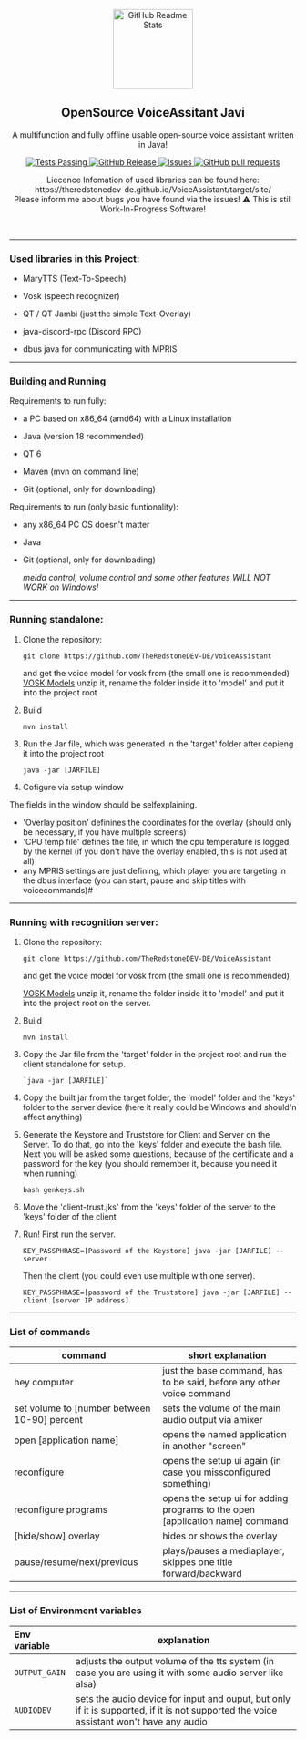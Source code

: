 

<p align="center">
 <img width="140px" src="https://github.com/TheRedstoneDEV-DE/VoiceAssistant/blob/main/javi-low-resolution-logo-color-on-transparent-background.png" align="center" alt="GitHub Readme Stats" />
 <h2 align="center">OpenSource VoiceAssitant Javi</h2>
 <p align="center">A multifunction and fully offline usable open-source voice assistant written in Java!</p>
</p>
  <p align="center">
    <a href="https://github.com/theredstonedev-de/voiceassistant/actions">
      <img alt="Tests Passing" src="https://github.com/anuraghazra/github-readme-stats/workflows/Test/badge.svg" />
    </a>
    <a href="https://github.com/TheRedstoneDEV-DE/VoiceAssistant/releases">
      <img alt="GitHub Release" src="https://img.shields.io/github/release/theredstonedev-de/voiceassistant" />
    </a>
    <a href="https://github.com/TheRedstoneDEV-DE/VoiceAssistant/issues">
      <img alt="Issues" src="https://img.shields.io/github/issues/theredstonedev-de/voiceassistant?color=0088ff" />
    </a>
    <a href="https://github.com/TheRedstoneDEV-DE/VoiceAssistant/pulls">
      <img alt="GitHub pull requests" src="https://img.shields.io/github/issues-pr/theredstonedev-de/voiceassistant?color=0088ff" />
    </a>
    <br />
  </p>
  

<p align="center">
 Liecence Infomation of used libraries can be found here: https://theredstonedev-de.github.io/VoiceAssistant/target/site/
 <br>
 Please inform me about bugs you have found via the issues!
⚠️ This is still Work-In-Progress Software!
</p>
  <br />
<hr>

<h3 id="used-libraries-in-this-project-">Used libraries in this Project:</h3>
<ul>
<li><p>MaryTTS (Text-To-Speech)</p>
</li>
<li><p>Vosk (speech recognizer)</p>
</li>
<li><p>QT / QT Jambi (just the simple Text-Overlay)</p>
</li>
<li><p>java-discord-rpc (Discord RPC)</p>
</li>
<li><p>dbus java for communicating with MPRIS</p>
</li>
</ul>
<hr>
<h3 id="building-and-running">Building and Running</h3>

<p>Requirements to run fully:</p>
<ul>
<li><p>a PC based on x86_64 (amd64) with a Linux installation</p>
</li>
<li><p>Java (version 18 recommended)</p>
</li>
<li><p>QT 6</p>
</li>
<li><p>Maven (mvn on command line)</p>
</li>
<li><p>Git (optional, only for downloading)</p>
</li>
</ul>
<p>Requirements to run (only basic funtionality):</p>
<ul>
<li><p>any x86_64 PC OS doesn&#39;t matter</p>
</li>
<li><p>Java</p>
</li>
<li><p>Git (optional, only for downloading)</p>
<p><em>meida control, volume control and some other features WILL NOT WORK on Windows!</em></p>
</li>
</ul>
 </div>
 
 <hr>
 
<h3 id="running-standalone-">Running standalone:</h3>

<ol>
<li><p>Clone the repository:</p>
<p><code>git clone https://github.com/TheRedstoneDEV-DE/VoiceAssistant</code> </p>
<p>and get the voice model for vosk from (the small one is recommended)
<a href="https://alphacephei.com/vosk/models">VOSK Models</a>
unzip it, rename the folder inside it to &#39;model&#39; and put it into the project root</p>
</li>
<li><p>Build</p>
<p><code>mvn install</code></p>
</li>
<li><p>Run the Jar file, which was generated in the &#39;target&#39; folder after copieng it into the project root</p>
<p><code>java -jar [JARFILE]</code></p>
</li>
<li><p>Cofigure via setup window</p>
</li>
</ol>
<p>The fields in the window should be selfexplaining.</p>
<ul>
<li>&#39;Overlay position&#39; definines the coordinates for the overlay (should only be necessary, if you have multiple screens)</li>
<li>&#39;CPU temp file&#39; defines the file, in which the cpu temperature is logged by the kernel (if you don&#39;t have the overlay enabled, this is not used at all)</li>
<li>any MPRIS settings are just defining, which player you are targeting in the dbus interface (you can start, pause and skip titles with voicecommands)#</li>
</ul>
<hr>
<h3 id="running-with-recognition-server-">Running with recognition server:</h3>
<ol>
<li><p>Clone the repository:</p>
<p>  <code>git clone https://github.com/TheRedstoneDEV-DE/VoiceAssistant</code></p>
<p>   and get the voice model for vosk from (the small one is recommended)</p>
<p>   <a href="https://alphacephei.com/vosk/models">VOSK Models</a>
   unzip it, rename the folder inside it to &#39;model&#39; and put it into the project root on          the server.</p>
</li>
<li><p>Build</p>
<p>   <code>mvn install</code></p>
</li>
<li><p>Copy the Jar file from the &#39;target&#39; folder in the project root and run the client standalone for setup.</p>
<pre><code>`java -jar [JARFILE]`
</code></pre></li>
<li><p>Copy the built jar from the target folder, the &#39;model&#39; folder and the &#39;keys&#39; folder to the server device (here it really could be Windows and should&#39;n affect anything)</p>
</li>
<li><p>Generate the Keystore and Truststore for Client and Server on the Server.
To do that, go into the &#39;keys&#39; folder and execute the bash file. Next you will be asked some questions, because of the certificate and a password for the key (you should remember it, because you need it when running)</p>
<p><code>bash genkeys.sh</code></p>
</li>
<li><p>Move the &#39;client-trust.jks&#39; from the &#39;keys&#39; folder of the server to the &#39;keys&#39; folder of the client</p>
</li>
<li><p>Run!
First run the server.</p>
<p><code>KEY_PASSPHRASE=[Password of the Keystore] java -jar [JARFILE] --server</code></p>
<p>Then the client (you could even use multiple with one server).</p>
<p><code>KEY_PASSPHRASE=[password of the Truststore] java -jar [JARFILE] --client [server IP address]</code> </p>
</li>
</ol>
<hr>
<h3 id="list-of-commands">List of commands</h3>
<table>
<thead>
<tr>
<th>command</th>
<th>short explanation</th>
</tr>
</thead>
<tbody>
<tr>
<td>hey computer</td>
<td>just the base command, has to be said, before any other voice command</td>
</tr>
<tr>
<td>set volume to [number between 10-90] percent</td>
<td>sets the volume of the main audio output via amixer</td>
</tr>
<tr>
<td>open [application name]</td>
<td>opens the named application in another &quot;screen&quot;</td>
</tr>
<tr>
<td>reconfigure</td>
<td>opens the setup ui again (in case you missconfigured something)</td>
</tr>
<tr>
<td>reconfigure programs</td>
<td>opens the setup ui for adding programs to the open [application name] command</td>
</tr>
<tr>
<td>[hide/show] overlay</td>
<td>hides or shows the overlay</td>
</tr>
<tr>
<td>pause/resume/next/previous</td>
<td>plays/pauses a mediaplayer, skippes one title forward/backward</td>
</tr>
</tbody>
</table>
<hr>
<h3 id="list-of-environment-variables">List of Environment variables</h3>
<table>
<thead>
<tr>
<th style="text-align:left">Env variable</th>
<th>explanation</th>
</tr>
</thead>
<tbody>
<tr>
<td style="text-align:left"><code>OUTPUT_GAIN</code></td>
<td>adjusts the output volume of the tts system (in case you are using it with some audio server like alsa)</td>
</tr>
<tr>
<td style="text-align:left"><code>AUDIODEV</code></td>
<td>sets the audio device for input and ouput, but only if it is supported, if it is not supported the voice assistant won&#39;t have any audio</td>
</tr>
</tbody>
</table>

